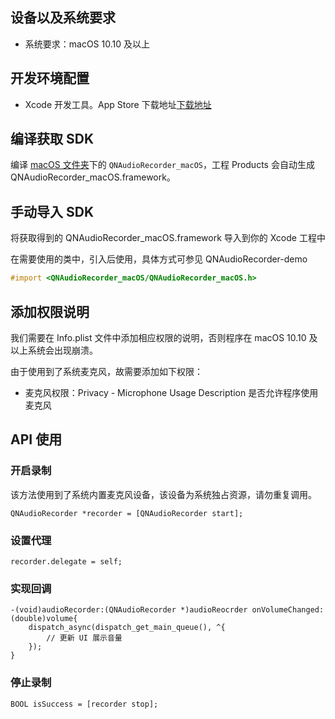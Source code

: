 ## 设备以及系统要求

- 系统要求：macOS 10.10 及以上


## 开发环境配置

- Xcode 开发工具。App Store 下载地址[下载地址](https://itunes.apple.com/cn/app/xcode/id497799835?ls=1&mt=12)


## 编译获取 SDK

编译 [macOS 文件夹](https://github.com/pili-engineering/QNAudioRecorder/macOS)下的 `QNAudioRecorder_macOS`，工程 Products 会自动生成 QNAudioRecorder_macOS.framework。


## 手动导入 SDK

将获取得到的 QNAudioRecorder_macOS.framework 导入到你的 Xcode 工程中

在需要使用的类中，引入后使用，具体方式可参见 QNAudioRecorder-demo

```Objective-C
#import <QNAudioRecorder_macOS/QNAudioRecorder_macOS.h>
```


## 添加权限说明

我们需要在 Info.plist 文件中添加相应权限的说明，否则程序在 macOS 10.10 及以上系统会出现崩溃。

由于使用到了系统麦克风，故需要添加如下权限：

- 麦克风权限：Privacy - Microphone Usage Description 是否允许程序使用麦克风


## API 使用

### 开启录制

该方法使用到了系统内置麦克风设备，该设备为系统独占资源，请勿重复调用。

```objc
QNAudioRecorder *recorder = [QNAudioRecorder start];
```

### 设置代理

```objc
recorder.delegate = self;
```

### 实现回调

```objc
-(void)audioRecorder:(QNAudioRecorder *)audioReocrder onVolumeChanged:(double)volume{
    dispatch_async(dispatch_get_main_queue(), ^{
        // 更新 UI 展示音量
    });
}
```

### 停止录制

```objc
BOOL isSuccess = [recorder stop];
```
